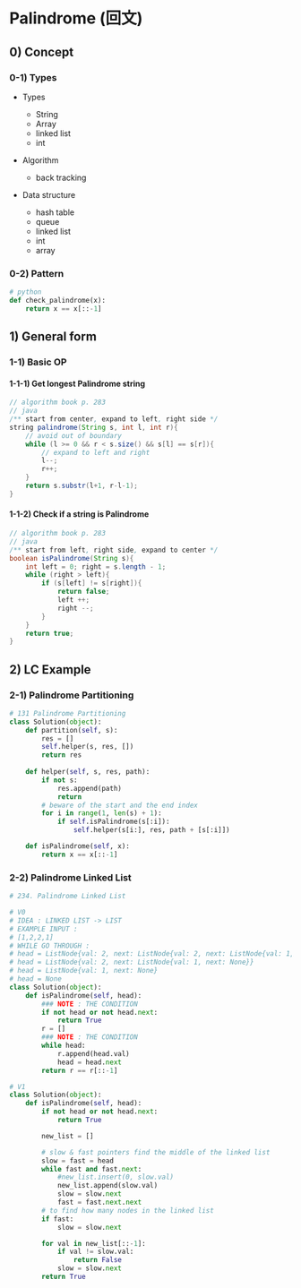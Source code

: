 # Palindrome (回文)

## 0) Concept  

### 0-1) Types

- Types
    - String
    - Array
    - linked list
    - int

- Algorithm
    - back tracking

- Data structure
    - hash table
    - queue
    - linked list
    - int
    - array

### 0-2) Pattern
```python
# python
def check_palindrome(x):
    return x == x[::-1]
```

## 1) General form

### 1-1) Basic OP

#### 1-1-1) Get longest Palindrome string
```java
// algorithm book p. 283
// java
/** start from center, expand to left, right side */
string palindrome(String s, int l, int r){
    // avoid out of boundary
    while (l >= 0 && r < s.size() && s[l] == s[r]){
        // expand to left and right
        l--;
        r++;
    }
    return s.substr(l+1, r-l-1);
}
```

#### 1-1-2) Check if a string is Palindrome
```java
// algorithm book p. 283
// java
/** start from left, right side, expand to center */
boolean isPalindrome(String s){
    int left = 0; right = s.length - 1;
    while (right > left){
        if (s[left] != s[right]){
            return false;
            left ++;
            right --;
        }
    }
    return true;
}
```

## 2) LC Example

### 2-1) Palindrome Partitioning
```python
# 131 Palindrome Partitioning
class Solution(object):
    def partition(self, s):
        res = []
        self.helper(s, res, [])
        return res
        
    def helper(self, s, res, path):
        if not s:
            res.append(path)
            return
        # beware of the start and the end index
        for i in range(1, len(s) + 1): 
            if self.isPalindrome(s[:i]):
                self.helper(s[i:], res, path + [s[:i]])

    def isPalindrome(self, x):
        return x == x[::-1]
```

### 2-2) Palindrome Linked List
```python
# 234. Palindrome Linked List

# V0
# IDEA : LINKED LIST -> LIST
# EXAMPLE INPUT :
# [1,2,2,1]
# WHILE GO THROUGH :
# head = ListNode{val: 2, next: ListNode{val: 2, next: ListNode{val: 1, next: None}}}
# head = ListNode{val: 2, next: ListNode{val: 1, next: None}}
# head = ListNode{val: 1, next: None}
# head = None
class Solution(object):
    def isPalindrome(self, head):
        ### NOTE : THE CONDITION
        if not head or not head.next:
            return True
        r = []
        ### NOTE : THE CONDITION
        while head:
            r.append(head.val)
            head = head.next
        return r == r[::-1]

# V1
class Solution(object):
    def isPalindrome(self, head):
        if not head or not head.next:
            return True

        new_list = []

        # slow & fast pointers find the middle of the linked list 
        slow = fast = head
        while fast and fast.next:
            #new_list.insert(0, slow.val)
            new_list.append(slow.val)
            slow = slow.next
            fast = fast.next.next
        # to find how many nodes in the linked list    
        if fast: 
            slow = slow.next

        for val in new_list[::-1]:
            if val != slow.val:
                return False
            slow = slow.next
        return True
```